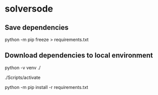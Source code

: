 # solversode

## Save dependencies
python -m pip freeze > requirements.txt

## Download dependencies to local environment
python -v venv ./

./Scripts/activate

python -m pip install -r requirements.txt